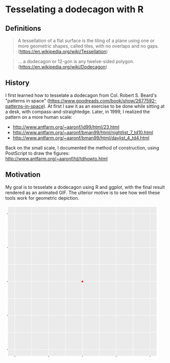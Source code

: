 # Tesselating a dodecagon with R

## Definitions
> A tessellation of a flat surface is the tiling of a plane using one or more geometric shapes, called tiles, with no overlaps and no gaps.
(https://en.wikipedia.org/wiki/Tessellation)

> ... a dodecagon or 12-gon is any twelve-sided polygon.
(https://en.wikipedia.org/wiki/Dodecagon)

## History
I first learned how to tesselate a dodecagon from Col. Robert S. Beard's
"patterns in space" (https://www.goodreads.com/book/show/2677592-patterns-in-space). At first I saw it as an exercise to be done while sitting at a desk, with compass-and-straightedge. Later, in 1999, I realized the pattern on a more human scale:

* http://www.antfarm.org/~aaronf/id99/html/23.html
* http://www.antfarm.org/~aaronf/bman99/html/nightlist_7_td10.html
* http://www.antfarm.org/~aaronf/bman99/html/daylist_4_td4.html

Back on the small scale, I documented the method of construction, using
PostScript to draw the figures: http://www.antfarm.org/~aaronf/td/tdhowto.html

## Motivation
My goal is to tesselate a dodecagon using R and ggplot, with the final result
rendered as an animated GIF. The ulterior motive is to see how well
these tools work for geometric depiction.

![A tesselation](https://github.com/aaronferrucci/tesselateddodecagonr/blob/master/anim.gif)


